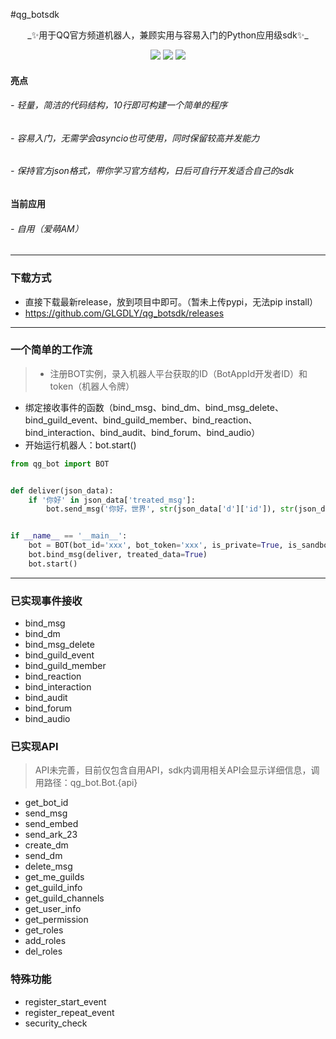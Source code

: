 #qg_botsdk

<div align="center">
_✨用于QQ官方频道机器人，兼顾实用与容易入门的Python应用级sdk✨_

![](https://img.shields.io/badge/language-python-green.svg)
![](https://img.shields.io/badge/license-MIT-orange.svg)
![](https://img.shields.io/github/v/release/GDLYGL/qg_botsdk)
</div>

#### 亮点
###### - 轻量，简洁的代码结构，10行即可构建一个简单的程序
###### - 容易入门，无需学会asyncio也可使用，同时保留较高并发能力
###### - 保持官方json格式，带你学习官方结构，日后可自行开发适合自己的sdk

#### 当前应用
###### - 自用（爱萌AM）

------------
### 下载方式

- 直接下载最新release，放到项目中即可。（暂未上传pypi，无法pip install）
- https://github.com/GLGDLY/qg_botsdk/releases

------------
### 一个简单的工作流

> - 注册BOT实例，录入机器人平台获取的ID（BotAppId开发者ID）和token（机器人令牌）
- 绑定接收事件的函数（bind_msg、bind_dm、bind_msg_delete、bind_guild_event、bind_guild_member、bind_reaction、bind_interaction、bind_audit、bind_forum、bind_audio）
- 开始运行机器人：bot.start()

```python
from qg_bot import BOT


def deliver(json_data):
    if '你好' in json_data['treated_msg']:
        bot.send_msg('你好，世界', str(json_data['d']['id']), str(json_data['d']['channel_id']))


if __name__ == '__main__':
    bot = BOT(bot_id='xxx', bot_token='xxx', is_private=True, is_sandbox=True, max_shard=1)
    bot.bind_msg(deliver, treated_data=True)
    bot.start()
```

------------
### 已实现事件接收

- bind_msg
- bind_dm
- bind_msg_delete
- bind_guild_event
- bind_guild_member
- bind_reaction
- bind_interaction
- bind_audit
- bind_forum
- bind_audio

### 已实现API

> API未完善，目前仅包含自用API，sdk内调用相关API会显示详细信息，调用路径：qg_bot.Bot.{api}

- get_bot_id
- send_msg
- send_embed
- send_ark_23
- create_dm
- send_dm
- delete_msg
- get_me_guilds
- get_guild_info
- get_guild_channels
- get_user_info
- get_permission
- get_roles
- add_roles
- del_roles

### 特殊功能

- register_start_event
- register_repeat_event
- security_check
